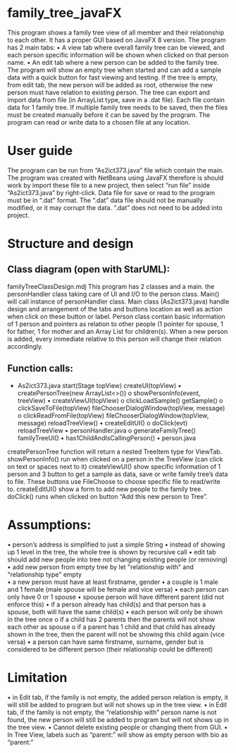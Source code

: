 # family_tree_javaFX

This program shows a family tree view of all member and their relationship to each other. It has a proper GUI based on JavaFX 8 version. The program has 2 main tabs: 
•	A view tab where overall family tree can be viewed, and each person specific information will be shown when clicked on that person name. 
•	An edit tab where a new person can be added to the family tree.
The program will show an empty tree when started and can add a sample data with a quick button for fast viewing and testing. If the tree is empty, from edit tab, the new person will be added as root, otherwise the new person must have relation to existing person. The tree can export and import data from file (in ArrayList<person> type, save in a .dat file). Each file contain data for 1 family tree. If multiple family tree needs to be saved, then the files must be created manually before it can be saved by the program. The program can read or write data to a chosen file at any location. 

# User guide
The program can be run from “As2ict373.java” file which contain the main. The program was created with NetBeans using JavaFX therefore is should work by import these file to a new project, then select “run file” inside “As2ict373.java” by right-click. Data file for save or read to the program must be in “.dat” format. The “.dat” data file should not be manually modified, or it may corrupt the data. “.dat” does not need to be added into project.

# Structure and design
## Class diagram (open with StarUML): 
familyTreeClassDesign.mdj 
This program has 2 classes and a main. the personHandler class taking care of UI and I/O to the person class. Main() will call instance of personHandler class. Main class (As2ict373.java) handle design and arrangement of the tabs and buttons location as well as action when click on these button or label. Person class contain basic information of 1 person and pointers as relation to other people (1 pointer for spouse, 1 for father, 1 for mother and an Array List for children(s). When a new person is added, every immediate relative to this person will change their relation accordingly. 
## Function calls: 
*	As2ict373.java
	  start(Stage topView) 
  	  createUI(topView)
•	      createPersonTree(new ArrayList<>())
o	        showPersonInfo(event, treeView)
•	      createViewUI(topView)
o	        clickLoadSample()
            getSample()
o	        clickSaveToFile(topView)
            fileChooserDialogWindow(topView, message)
o	        clickReadFromFile(topView)
          	fileChooserDialogWindow(topView, message)
          	reloadTreeView()
•     	createEditUI()
o	        doClick(evt)
          	reloadTreeView
•	personHandler.java
o	  generateFamilyTree()
    	familyTreeUI()
•	      has1ChildAndIsCallingPerson()
•	person.java

createPersonTree function will return a nested TreeItem type for ViewTab.
showPersonInfo() run when clicked on a person in the TreeView (can click on text or spaces next to it)
createViewUI() show specific information of 1 person and 3 button to get a sample as data, save or write family tree’s data to file. These buttons use FileChoose to choose specific file to read/write to.
createEditUI() show a form to add new people to the family tree. doClick() runs when clicked on button “Add this new person to Tree”.

# Assumptions:
•	person’s address is simplified to just a simple String
•	instead of showing up 1 level in the tree, the whole tree is shown by recursive call
•	edit tab should add new people into tree not changing existing people (or removing)
•	add new person from empty tree by let "relationship with" and "relationship type" empty  
•	a new person must have at least firstname, gender
•	a couple is 1 male and 1 female (male spouse will be female and vice versa)
•	each person can only have 0 or 1 spouse
•	spouse person will have different parent (did not enforce this)
•	if a person already has child(s) and that person has a spouse, both will have the same child(s)
•	each person will only be shown in the tree once
o	if a child has 2 parents then the parents will not show each other as spouse
o	if a parent has 1 child and that child has already shown in the tree, then the parent will not be showing this child again (vice versa)
•	a person can have same firstname, surname, gender but is considered to be different person (their relationship could be different)

# Limitation
•	in Edit tab, if the family is not empty, the added person relation is empty, it will still be added to program but will not shows up in the tree view. 
•	in Edit tab, if the family is not empty, the “relationship with” person name is not found, the new person will still be added to program but will not shows up in the tree view. 
•	Cannot delete existing people or changing them from GUI. 
•	In Tree View, labels such as “parent:” will show as empty person with bio as “parent:”
